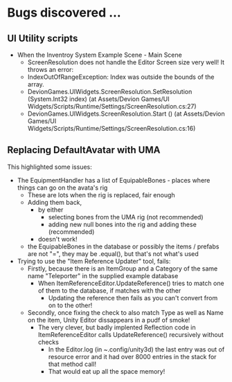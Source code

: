 # Bugs discovered ...

## UI Utility scripts

* When the Inventroy System Example Scene - Main Scene
  * ScreenResolution does not handle the Editor Screen size very well! It throws an error:
  * IndexOutOfRangeException: Index was outside the bounds of the array.
  * DevionGames.UIWidgets.ScreenResolution.SetResolution (System.Int32 index) (at Assets/Devion Games/UI Widgets/Scripts/Runtime/Settings/ScreenResolution.cs:27)
  * DevionGames.UIWidgets.ScreenResolution.Start () (at Assets/Devion Games/UI Widgets/Scripts/Runtime/Settings/ScreenResolution.cs:16)

## Replacing DefaultAvatar with UMA

This highlighted some issues:

* The EquipmentHandler has a list of EquipableBones - places where things can go on the avata's rig
  * These are lots when the rig is replaced, fair enough
  * Adding them back, 
    * by either 
      * selecting bones from the UMA rig (not recommended)
      * adding new null bones into the rig and adding these (recommended)
    * doesn't work!
  * the EquipableBones in the database or possibly the items / prefabs are not "=", they may be .equal(), but that's not what's used
* Trying to use the "Item Reference Updater" tool, fails:
  * Firstly, because there is an ItemGroup and a Category of the same name "Teleporter" in the supplied example database
    * When ItemReferenceEditor.UpdateReference() tries to match one of them to the database, if matches with the other
      * Updating the reference then fails as you can't convert from on to the other!
  * Secondly, once fixing the check to also match Type as well as Name on the item, Unity Editor dissappears in a pudf of smoke!
    * The very clever, but badly implented Reflection code in ItemReferenceEditor calls UpdateReference() recursively without checks
      * In the Editor.log (in ~.config/unity3d) the last entry was out of resource error and it had over 8000 entries in the stack for that method call!
      * That would eat up all the space memory!



